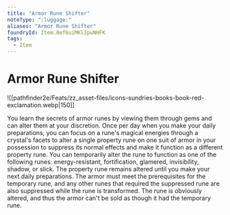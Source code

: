 ```yaml
---
title: "Armor Rune Shifter"
noteType: ":luggage:"
aliases: "Armor Rune Shifter"
foundryId: Item.0ef6uiMKlIpuNHFK
tags:
  - Item
---
```


# Armor Rune Shifter
![[pathfinder2e/Feats/zz_asset-files/icons-sundries-books-book-red-exclamation.webp|150]]

You learn the secrets of armor runes by viewing them through gems and can alter them at your discretion. Once per day when you make your daily preparations, you can focus on a rune's magical energies through a crystal's facets to alter a single property rune on one suit of armor in your possession to suppress its normal effects and make it function as a different property rune. You can temporarily alter the rune to function as one of the following runes: energy-resistant, fortification, glamered, invisibility, shadow, or slick. The property rune remains altered until you make your next daily preparations. The armor must meet the prerequisites for the temporary rune, and any other runes that required the suppressed rune are also suppressed while the rune is transformed. The rune is obviously altered, and thus the armor can't be sold as though it had the temporary rune.
